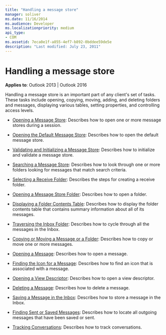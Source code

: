 ```yaml
---
title: "Handling a message store"
manager: soliver
ms.date: 11/16/2014
ms.audience: Developer
ms.localizationpriority: medium
api_type:
- COM
ms.assetid: 7eca0e1f-a855-4ef7-b892-0bddee59de5e
description: "Last modified: July 23, 2011"
---
```


# Handling a message store
  
**Applies to**: Outlook 2013 | Outlook 2016 
  
Handling a message store is an important part of any client's set of tasks. These tasks include opening, copying, moving, adding, and deleting folders and messages, displaying various tables, setting properties, and controlling access levels.

- [Opening a Message Store](opening-a-message-store.md): Describes how to open one or more message stores during a session.
    
- [Opening the Default Message Store](opening-the-default-message-store.md): Describes how to open the default message store.
    
- [Validating and Initializing a Message Store](validating-and-initializing-a-message-store.md): Describes how to initialize and validate a message store.
    
- [Searching a Message Store](searching-a-message-store.md): Describes how to look through one or more folders looking for messages that match search criteria.
    
- [Selecting a Receive Folder](selecting-a-receive-folder.md): Describes the steps for creating a receive folder.
    
- [Opening a Message Store Folder](opening-a-message-store-folder.md): Describes how to open a folder.
    
- [Displaying a Folder Contents Table](displaying-a-folder-contents-table.md): Describes how to display the folder contents table that contains summary information about all of its messages.
    
- [Traversing the Inbox Folder](traversing-the-inbox-folder.md): Describes how to cycle through all the messages in the Inbox.
    
- [Copying or Moving a Message or a Folder](copying-or-moving-a-message-or-a-folder.md): Describes how to copy or move one or more messages.
    
- [Opening a Message](opening-a-message.md): Describes how to open a message.
    
- [Finding the Icon for a Message](finding-the-icon-for-a-message.md): Describes how to find an icon that is associated with a message.
    
- [Opening a View Descriptor](opening-a-view-descriptor.md): Describes how to open a view descriptor.
    
- [Deleting a Message](deleting-a-message.md): Describes how to delete a message.
    
- [Saving a Message in the Inbox](saving-a-message-in-the-inbox.md): Describes how to store a message in the Inbox.
    
- [Finding Sent or Saved Messages](finding-sent-or-saved-messages.md): Describes how to locate all outgoing messages that have been saved or sent.
    
- [Tracking Conversations](tracking-conversations.md): Describes how to track conversations.
    

